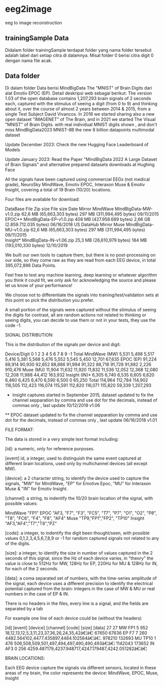 # eeg2image
eeg to image reconstruction


## trainingSample Data

Didalam folder trainingSample terdapat folder yang nama folder tersebut adalah label dari setiap citra di dalamnya. Misal folder 0 berisi citra digit 0 dengan nama file acak.

## Data folder

Di dalam folder Data berisi MindBigData The "MNIST" of Brain Digits dari alat Emotiv EPOC (EP). 
Detail deskripsi web sebagai berikut:
The version 1.03 of the open database contains 1,207,293 brain signals of 2 seconds each, captured with the stimulus of seeing  a digit (from 0 to 9) and thinking about it, over the course of almost 2 years between 2014 & 2015, from a single Test Subject David Vivancos. In 2018 we started sharing also a new open dataset "IMAGENET" of The Brain, and in 2021 we started The Visual "MNIST" of Brain Digits. with real individual MNIST digits shown , and don't miss MindBigData2023 MNIST-8B the new 8 billion datapoints multimodal dataset

Update December 2023: Check the new Hugging Face Leaderboard of Models

Update January 2023: Read the Paper "MindBigData 2022 A Large Dataset of Brain Signals" and alternative prepared datasets downloads at Hughing Face

All the signals have been captured using commercial EEGs (not medical grade), NeuroSky MindWave, Emotiv EPOC, Interaxon Muse & Emotiv Insight, covering a total of 19 Brain (10/20) locations.

Four files are available for download:

DataBase	File	Zip size	File size	Date	Mirror
MindWave	MindBigData-MW-v1.0.zip	62,6 MB (65,663,303 bytes)	297 MB (311,994,495 bytes)	09/11/2015	
EPOC**	MindBigData-EP-v1.0.zip	408 MB (427.958.689 bytes)	2,66 GB (2.859.712.035 bytes)	06/16/2018	US DataHub Mirror
Muse	MindBigData-MU-v1.0.zip	62,6 MB (65,663,303 bytes)	297 MB (311,994,495 bytes)	09/11/2015	
Insight*	MindBigData-IN-v1.06.zip	25,3 MB (26,610,979 bytes)	184 MB (193,010,330 bytes)	12/10/2019	

We built our own tools to capture them, but there is no post-processing on our side, so they come raw as they are read from each EEG device, in total 395,072,896 Data Points.

Feel free to test any machine learning, deep learning or whatever algorithm you think it could fit, we only ask for acknowledging the source and please let us know of your performance! 

We choose not to differentiate the signals into training/test/validation  sets at this point so pick the distribution you prefer.

A small portion of the signals were captured without the stimulus of seeing the digits for contrast, all are random actions not related to thinking or seeing digits, you can decide to use them or not in your tests, they use the code -1.


SIGNAL DISTRIBUTION:

This is the distribution of the signals per device and digit:

Device/Digit	0	1	2	3	4	5	6	7	8	9	-1	Total
MindWave (MW)	5,531	5,498	5,517	5,416	5,381	5,568	5,476	5,552	5,545	5,450	12,701	67,635
EPOC (EP)	91,224	88,914	90,930	92,652	88,886	91,994	91,322	88,718	91,728	91,882	2,226	910,476
Muse (MU)	11,904	11,632	11,920	11,832	11,536	12,052	12,368	12,080	12,208	11,988	44,412	163,932
Insight (IN)*	6,305	6,740	6,535	6,605	6,620	6,460	6,425	6,470	6,590	6,500	0	65,250
Total	114,964	112,784	114,902	116,505	112,423	116,074	115,591	112,820	116,071	115,820	59,339	1,207,293

* Insight captures started in September 2015, dataset updated to fix the channel sepparation by comma and use dot for the decimals, instead of commas only , last update 10/12/2019 v1.06

** EPOC dataset updated to fix the channel sepparation by comma and use dot for the decimals, instead of commas only , last update 06/16/2018 v1.01

 

FILE FORMAT:

The data is stored in a very simple text format including:

[id]: a numeric, only for reference purposes.

[event] id, a integer, used to distinguish the same event captured at different brain locations, used only by multichannel devices (all except MW).

[device]: a 2 character string, to identify the device used to capture the signals, "MW" for MindWave, "EP" for Emotive Epoc, "MU" for Interaxon Muse & "IN" for Emotiv Insight.

[channel]: a string, to indentify the 10/20 brain location of the signal, with possible values:
 
MindWave	"FP1"
EPOC	"AF3, "F7", "F3", "FC5", "T7", "P7", "O1", "O2", "P8", "T8", "FC6", "F4", "F8", "AF4"
Muse	"TP9,"FP1","FP2", "TP10"
Insight	"AF3,"AF4","T7","T8","PZ" 

[code]: a integer, to indentify the digit been thought/seen, with possible values 0,1,2,3,4,5,6,7,8,9 or -1 for random captured signals not related to any of the digits.

[size]: a integer, to identify the size in number of values captured in the 2 seconds of this signal, since the Hz of each device varies, in "theory" the value is close to 512Hz for MW, 128Hz for EP, 220Hz for MU & 128Hz for IN, for each of the 2 seconds.

[data]: a coma separated set of numbers, with the time-series amplitude of the signal, each device uses a different precision to identify the electrical potential captured from the brain: integers in the case of MW & MU or real numbers in the case of EP & IN.

There is no headers in the files,  every line is  a signal, and the fields are separated by a tab

For example one line of each device could be (without the headers)

[id]	[event]	[device]	[channel]	[code]	[size]	[data]
27	27	MW	FP1	5	952	18,12,13,12,5,3,11,23,37,36,26,24,35,42â€¦â€¦
67650	67636	EP	F7	7	260	4482.564102,4477.435897,4484.102564â€¦â€¦.
978210	132693	MU	TP10	1	476	506,508,509,501,497,494,497,490,490,493â€¦â€¦
1142043	173652	IN	AF3	0	256	4259.487179,4237.948717,4247.179487,4242.051282â€¦â€¦


BRAIN LOCATIONS:

Each EEG device capture the signals via different sensors, located in these areas of my brain, the color represents the device:    MindWave, EPOC, Muse, Insight
